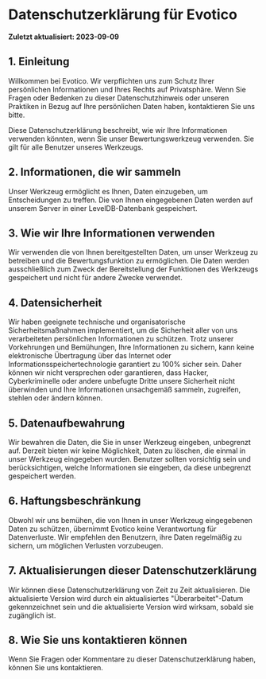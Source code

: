 # Datenschutzerklärung für Evotico

**Zuletzt aktualisiert: 2023-09-09**

## 1. Einleitung

Willkommen bei Evotico. Wir verpflichten uns zum Schutz Ihrer persönlichen Informationen und Ihres Rechts auf Privatsphäre. Wenn Sie Fragen oder Bedenken zu dieser Datenschutzhinweis oder unseren Praktiken in Bezug auf Ihre persönlichen Daten haben, kontaktieren Sie uns bitte.

Diese Datenschutzerklärung beschreibt, wie wir Ihre Informationen verwenden könnten, wenn Sie unser Bewertungswerkzeug verwenden. Sie gilt für alle Benutzer unseres Werkzeugs.

## 2. Informationen, die wir sammeln

Unser Werkzeug ermöglicht es Ihnen, Daten einzugeben, um Entscheidungen zu treffen. Die von Ihnen eingegebenen Daten werden auf unserem Server in einer LevelDB-Datenbank gespeichert.

## 3. Wie wir Ihre Informationen verwenden

Wir verwenden die von Ihnen bereitgestellten Daten, um unser Werkzeug zu betreiben und die Bewertungsfunktion zu ermöglichen. Die Daten werden ausschließlich zum Zweck der Bereitstellung der Funktionen des Werkzeugs gespeichert und nicht für andere Zwecke verwendet.

## 4. Datensicherheit

Wir haben geeignete technische und organisatorische Sicherheitsmaßnahmen implementiert, um die Sicherheit aller von uns verarbeiteten persönlichen Informationen zu schützen. Trotz unserer Vorkehrungen und Bemühungen, Ihre Informationen zu sichern, kann keine elektronische Übertragung über das Internet oder Informationsspeichertechnologie garantiert zu 100% sicher sein. Daher können wir nicht versprechen oder garantieren, dass Hacker, Cyberkriminelle oder andere unbefugte Dritte unsere Sicherheit nicht überwinden und Ihre Informationen unsachgemäß sammeln, zugreifen, stehlen oder ändern können.

## 5. Datenaufbewahrung

Wir bewahren die Daten, die Sie in unser Werkzeug eingeben, unbegrenzt auf. Derzeit bieten wir keine Möglichkeit, Daten zu löschen, die einmal in unser Werkzeug eingegeben wurden. Benutzer sollten vorsichtig sein und berücksichtigen, welche Informationen sie eingeben, da diese unbegrenzt gespeichert werden.

## 6. Haftungsbeschränkung

Obwohl wir uns bemühen, die von Ihnen in unser Werkzeug eingegebenen Daten zu schützen, übernimmt Evotico keine Verantwortung für Datenverluste. Wir empfehlen den Benutzern, ihre Daten regelmäßig zu sichern, um möglichen Verlusten vorzubeugen.

## 7. Aktualisierungen dieser Datenschutzerklärung

Wir können diese Datenschutzerklärung von Zeit zu Zeit aktualisieren. Die aktualisierte Version wird durch ein aktualisiertes "Überarbeitet"-Datum gekennzeichnet sein und die aktualisierte Version wird wirksam, sobald sie zugänglich ist.

## 8. Wie Sie uns kontaktieren können

Wenn Sie Fragen oder Kommentare zu dieser Datenschutzerklärung haben, können Sie uns kontaktieren.
